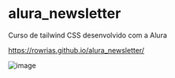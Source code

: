 # alura_newsletter

Curso de tailwind CSS desenvolvido com a Alura

https://rowrias.github.io/alura_newsletter/

![image](https://github.com/Rowrias/alura_newsletter/assets/113151785/9f0653ee-878b-4fa0-9b55-8ea9d29e3f05)
